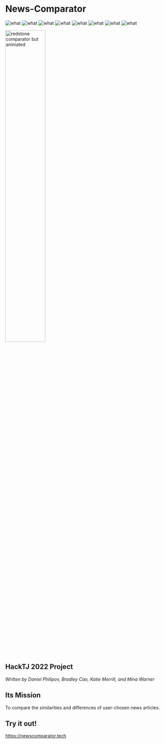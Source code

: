 # News-Comparator
<p>
<img src="https://img.shields.io/badge/Contributors-4-orange?logo=github" alt="what" > 
<img src="https://img.shields.io/badge/Minecraft References-∞-green?logo=mojang studios" alt="what"> 
<img src="https://img.shields.io/badge/Frontend-Flask-d78fb9?logo=flask&logoColor=d78fb9" alt="what"> 
<img src="https://img.shields.io/badge/Backend-Python-blue?logo=python&logoColor=yellow" alt="what"> 
<img src="https://img.shields.io/badge/Framework-NLTK-white" alt="what"> 
<img src="https://img.shields.io/badge/Version-1.0-purple?logo=github&logoColor=white" alt="what">
<img src="https://img.shields.io/badge/Library-newsfetch-yellow?logo=Google News&logoColor=white" alt="what">
<img src="https://img.shields.io/badge/Rating-★★★★★-yellow" alt="what">
</p>

<div>
<p align="center">

[//]: # (<img src="https://static.wikia.nocookie.net/minecraft_gamepedia/images/e/e2/Redstone_Comparator_%28S%29_JE4.png" width="50%" height="50%" alt="redstone comparator">)
<img src="https://external-content.duckduckgo.com/iu/?u=https%3A%2F%2Fvignette.wikia.nocookie.net%2Fminecraft%2Fimages%2Fc%2Fc6%2FUnpoweredRedstoneComparatorNew.gif%2Frevision%2Flatest%3Fcb%3D20191116164007&f=1&nofb=1" width="50%" height="50%" alt="redstone comparator but animated">
</p>
</div>

## **HackTJ 2022 Project**

*Written by Daniel Philipov, Bradley Cao, Katie Merrill, and Mina Warner*

## Its Mission
To compare the similarities and differences of user-chosen news articles.

## Try it out!
<a href="url">https://newscomparator.tech</a>
